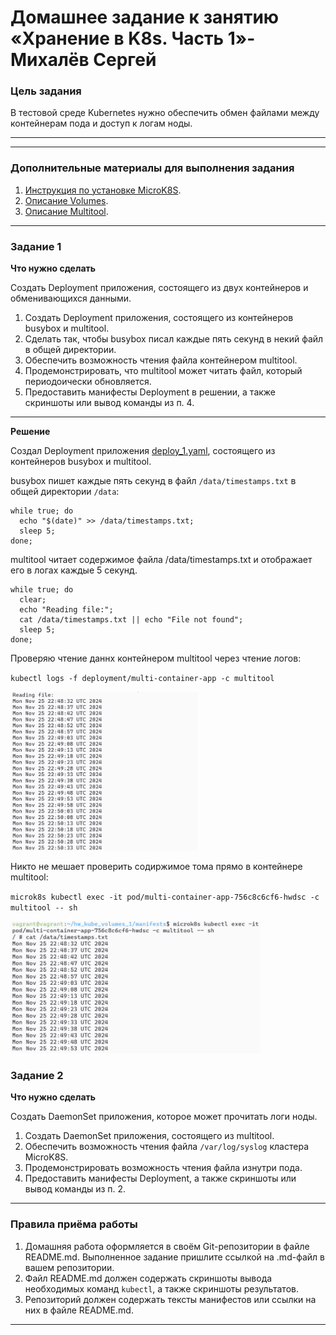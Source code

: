 # Домашнее задание к занятию «Хранение в K8s. Часть 1»- Михалёв Сергей

### Цель задания

В тестовой среде Kubernetes нужно обеспечить обмен файлами между контейнерам пода и доступ к логам ноды.

------


------

### Дополнительные материалы для выполнения задания

1. [Инструкция по установке MicroK8S](https://microk8s.io/docs/getting-started).
2. [Описание Volumes](https://kubernetes.io/docs/concepts/storage/volumes/).
3. [Описание Multitool](https://github.com/wbitt/Network-MultiTool).

------

### Задание 1 

**Что нужно сделать**

Создать Deployment приложения, состоящего из двух контейнеров и обменивающихся данными.

1. Создать Deployment приложения, состоящего из контейнеров busybox и multitool.
2. Сделать так, чтобы busybox писал каждые пять секунд в некий файл в общей директории.
3. Обеспечить возможность чтения файла контейнером multitool.
4. Продемонстрировать, что multitool может читать файл, который периодоически обновляется.
5. Предоставить манифесты Deployment в решении, а также скриншоты или вывод команды из п. 4.

------

**Решение**

Создал Deployment приложения [deploy_1.yaml](manifests/deploy_1.yaml), состоящего из контейнеров busybox и multitool. 

busybox пишет каждые пять секунд в файл `/data/timestamps.txt` в общей директории `/data`:

```
while true; do
  echo "$(date)" >> /data/timestamps.txt;
  sleep 5;
done;

```

multitool читает содержимое файла /data/timestamps.txt и отображает его в логах каждые 5 секунд.

```
while true; do
  clear;
  echo "Reading file:";
  cat /data/timestamps.txt || echo "File not found";
  sleep 5;
done;
```

Проверяю чтение даннх контейнером multitool через чтение логов: 

`kubectl logs -f deployment/multi-container-app -c multitool`

<img src="images/Task_1_1.png" alt="Task_1_1.png" width="300" height="auto"></br>

Никто не мешает проверить содиржимое тома прямо в контейнере multitool: 

`microk8s kubectl exec -it pod/multi-container-app-756c8c6cf6-hwdsc -c multitool -- sh`

<img src="images/Task_1_2.png" alt="Task_1_2.png" width="400" height="auto"></br>

### Задание 2

**Что нужно сделать**

Создать DaemonSet приложения, которое может прочитать логи ноды.

1. Создать DaemonSet приложения, состоящего из multitool.
2. Обеспечить возможность чтения файла `/var/log/syslog` кластера MicroK8S.
3. Продемонстрировать возможность чтения файла изнутри пода.
4. Предоставить манифесты Deployment, а также скриншоты или вывод команды из п. 2.

------

### Правила приёма работы

1. Домашняя работа оформляется в своём Git-репозитории в файле README.md. Выполненное задание пришлите ссылкой на .md-файл в вашем репозитории.
2. Файл README.md должен содержать скриншоты вывода необходимых команд `kubectl`, а также скриншоты результатов.
3. Репозиторий должен содержать тексты манифестов или ссылки на них в файле README.md.

------
